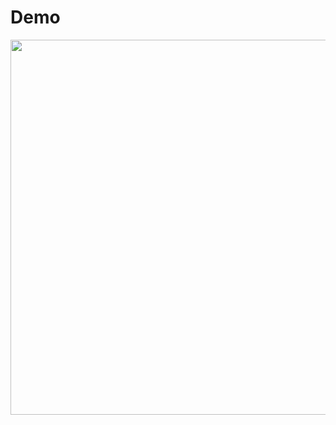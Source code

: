 # Demo

<img src="https://user-images.githubusercontent.com/34552821/118614022-ff07ac80-b7c7-11eb-9fcb-867daea16646.gif" height="600"/>
